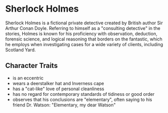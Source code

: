 # Sherlock Holmes
Sherlock Holmes is a fictional private detective created by British author Sir Arthur Conan Doyle. Referring to himself as a "consulting detective" in the stories, Holmes is known for his proficiency with observation, deduction, forensic science, and logical reasoning that borders on the fantastic, which he employs when investigating cases for a wide variety of clients, including Scotland Yard.
## Character Traits
* is an eccentric
* wears a deerstalker hat and Inverness cape
* has a "cat-like" love of personal cleanliness
* has no regard for contemporary standards of tidiness or good order
* observes that his conclusions are "elementary", often saying to his friend Dr. Watson: "Elementary, my dear Watson"

